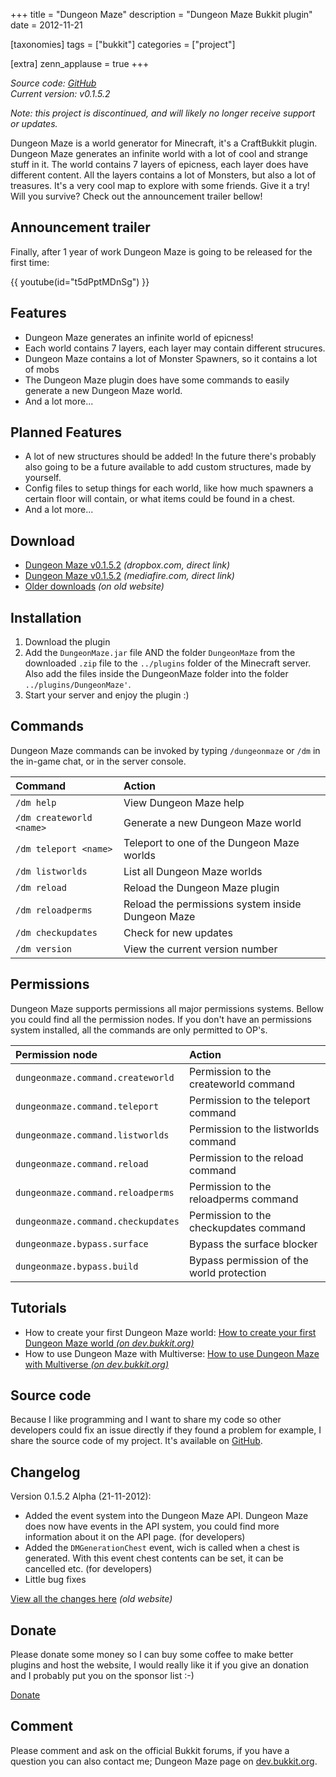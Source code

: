 +++
title = "Dungeon Maze"
description = "Dungeon Maze Bukkit plugin"
date = 2012-11-21

[taxonomies]
tags = ["bukkit"]
categories = ["project"]

[extra]
zenn_applause = true
+++

_Source code: [GitHub][github]_  
_Current version: v0.1.5.2_

_Note: this project is discontinued, and will likely no longer receive support
or updates._

Dungeon Maze is a world generator for Minecraft, it's a CraftBukkit plugin.
Dungeon Maze generates an infinite world with a lot of cool and strange stuff in
it. The world contains 7 layers of epicness, each layer does have different
content. All the layers contains a lot of Monsters, but also a lot of treasures.
It's a very cool map to explore with some friends. Give it a try! Will you
survive?  Check out the announcement trailer bellow!

## Announcement trailer
Finally, after 1 year of work Dungeon Maze is going to be released for the first
time:

{{ youtube(id="t5dPptMDnSg") }}

## Features
- Dungeon Maze generates an infinite world of epicness!
- Each world contains 7 layers, each layer may contain different strucures.
- Dungeon Maze contains a lot of Monster Spawners, so it contains a lot of mobs
- The Dungeon Maze plugin does have some commands to easily generate a new Dungeon Maze world.
- And a lot more...

## Planned Features
- A lot of new structures should be added! In the future there's probably also
  going to be a future available to add custom structures, made by yourself.
- Config files to setup things for each world, like how much spawners a certain
  floor will contain, or what items could be found in a chest.
- And a lot more...

## Download
- [Dungeon Maze v0.1.5.2][download-dropbox] _(dropbox.com, direct link)_
- [Dungeon Maze v0.1.5.2][download-mediafire] _(mediafire.com, direct link)_
- [Older downloads][download-older] _(on old website)_

## Installation
1. Download the plugin
2. Add the `DungeonMaze.jar` file AND the folder `DungeonMaze` from the
   downloaded `.zip` file to the `../plugins` folder of the Minecraft server.
   Also add the files inside the DungeonMaze folder into the folder
   `../plugins/DungeonMaze'`.
3. Start your server and enjoy the plugin :)

## Commands
Dungeon Maze commands can be invoked by typing `/dungeonmaze` or `/dm` in the
in-game chat, or in the server console.

| Command                  | Action                                          |
| :----------------------- | :---------------------------------------------- |
| `/dm help`               | View Dungeon Maze help                            |
| `/dm createworld <name>` | Generate a new Dungeon Maze world                 |
| `/dm teleport <name>`    | Teleport to one of the Dungeon Maze worlds        |
| `/dm listworlds`         | List all Dungeon Maze worlds                      |
| `/dm reload`             | Reload the Dungeon Maze plugin                    |
| `/dm reloadperms`        | Reload the permissions system inside Dungeon Maze |
| `/dm checkupdates`       | Check for new updates                             |
| `/dm version`            | View the current version number                   |

## Permissions
Dungeon Maze supports permissions all major permissions systems.  Bellow you
could find all the permission nodes.  If you don't have an permissions system
installed, all the commands are only permitted to OP's.

| Permission node                    | Action                                  |
| :--------------------------------- | :-------------------------------------- |
| `dungeonmaze.command.createworld`  | Permission to the createworld command     |
| `dungeonmaze.command.teleport`     | Permission to the teleport command        |
| `dungeonmaze.command.listworlds`   | Permission to the listworlds command      |
| `dungeonmaze.command.reload`       | Permission to the reload command          |
| `dungeonmaze.command.reloadperms`  | Permission to the reloadperms command     |
| `dungeonmaze.command.checkupdates` | Permission to the checkupdates command    |
| `dungeonmaze.bypass.surface`       | Bypass the surface blocker                |
| `dungeonmaze.bypass.build`         | Bypass permission of the world protection |

## Tutorials
- How to create your first Dungeon Maze world: [How to create your first Dungeon Maze world _(on dev.bukkit.org)_][tutorial-first-world]
- How to use Dungeon Maze with Multiverse: [How to use Dungeon Maze with Multiverse _(on dev.bukkit.org)_][tutorial-multiverse]

## Source code
Because I like programming and I want to share my code so other developers could
fix an issue directly if they found a problem for example, I share the source
code of my project. It's available on [GitHub][github].

## Changelog
Version 0.1.5.2 Alpha (21-11-2012):
- Added the event system into the Dungeon Maze API. Dungeon Maze does now have
  events in the API system, you could find more information about it on the API
  page. (for developers)
- Added the `DMGenerationChest` event, wich is called when a chest is generated.
  With this event chest contents can be set, it can be cancelled etc.
  (for developers)
- Little bug fixes

[View all the changes here][changelog] _(old website)_

## Donate
Please donate some money so I can buy some coffee to make better plugins and
host the website, I would really like it if you give an donation and I probably
put you on the sponsor list :-)

[Donate][donate]

## Comment
Please comment and ask on the official Bukkit forums, if you have a question
you can also contact me; Dungeon Maze page on [dev.bukkit.org][dev.bukkit.org].


[github]: https://github.com/timvisee/dungeon-maze
[download-dropbox]: https://old.timvisee.com/download/91
[download-mediafire]: https://old.timvisee.com/download/92
[download-older]: https://old.timvisee.com/projects/bukkit/dungeon-maze/downloads
[tutorial-first-world]: http://dev.bukkit.org/server-mods/dungeon-maze/pages/how-to-create-your-first-dungeon-maze-world/
[tutorial-multiverse]: http://dev.bukkit.org/server-mods/dungeon-maze/pages/how-to-use-dungeon-maze-with-multiverse/
[changelog]: https://old.timvisee.com/projects/bukkit/dungeon-maze/changelog
[donate]: https://www.paypal.com/cgi-bin/webscr?cmd=_s-xclick&hosted_button_id=QH2EGBRH9T6R2
[dev.bukkit.org]: https://dev.bukkit.org/server-mods/dungeon-maze/
